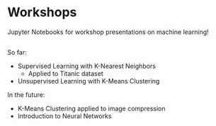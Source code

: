# Workshops
Jupyter Notebooks for workshop presentations on machine learning!

##

So far:
- Supervised Learning with K-Nearest Neighbors
  - Applied to Titanic dataset
- Unsupervised Learning with K-Means Clustering

In the future:
- K-Means Clustering applied to image compression
- Introduction to Neural Networks
